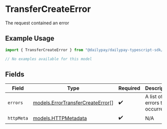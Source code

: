 # TransferCreateError

The request contained an error

## Example Usage

```typescript
import { TransferCreateError } from "@dailypay/dailypay-typescript-sdk/models/errors";

// No examples available for this model
```

## Fields

| Field                                                                         | Type                                                                          | Required                                                                      | Description                                                                   |
| ----------------------------------------------------------------------------- | ----------------------------------------------------------------------------- | ----------------------------------------------------------------------------- | ----------------------------------------------------------------------------- |
| `errors`                                                                      | [models.ErrorTransferCreateError](../../models/errortransfercreateerror.md)[] | :heavy_check_mark:                                                            | A list of errors that occurred.                                               |
| `httpMeta`                                                                    | [models.HTTPMetadata](../../models/httpmetadata.md)                           | :heavy_check_mark:                                                            | N/A                                                                           |